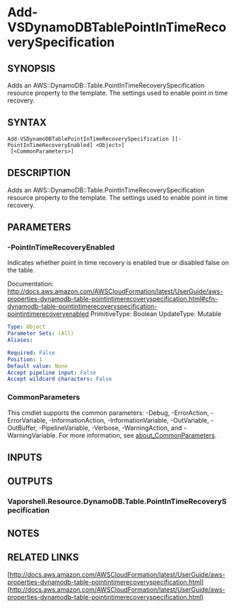 # Add-VSDynamoDBTablePointInTimeRecoverySpecification

## SYNOPSIS
Adds an AWS::DynamoDB::Table.PointInTimeRecoverySpecification resource property to the template.
The settings used to enable point in time recovery.

## SYNTAX

```
Add-VSDynamoDBTablePointInTimeRecoverySpecification [[-PointInTimeRecoveryEnabled] <Object>]
 [<CommonParameters>]
```

## DESCRIPTION
Adds an AWS::DynamoDB::Table.PointInTimeRecoverySpecification resource property to the template.
The settings used to enable point in time recovery.

## PARAMETERS

### -PointInTimeRecoveryEnabled
Indicates whether point in time recovery is enabled true or disabled false on the table.

Documentation: http://docs.aws.amazon.com/AWSCloudFormation/latest/UserGuide/aws-properties-dynamodb-table-pointintimerecoveryspecification.html#cfn-dynamodb-table-pointintimerecoveryspecification-pointintimerecoveryenabled
PrimitiveType: Boolean
UpdateType: Mutable

```yaml
Type: Object
Parameter Sets: (All)
Aliases:

Required: False
Position: 1
Default value: None
Accept pipeline input: False
Accept wildcard characters: False
```

### CommonParameters
This cmdlet supports the common parameters: -Debug, -ErrorAction, -ErrorVariable, -InformationAction, -InformationVariable, -OutVariable, -OutBuffer, -PipelineVariable, -Verbose, -WarningAction, and -WarningVariable. For more information, see [about_CommonParameters](http://go.microsoft.com/fwlink/?LinkID=113216).

## INPUTS

## OUTPUTS

### Vaporshell.Resource.DynamoDB.Table.PointInTimeRecoverySpecification
## NOTES

## RELATED LINKS

[http://docs.aws.amazon.com/AWSCloudFormation/latest/UserGuide/aws-properties-dynamodb-table-pointintimerecoveryspecification.html](http://docs.aws.amazon.com/AWSCloudFormation/latest/UserGuide/aws-properties-dynamodb-table-pointintimerecoveryspecification.html)

